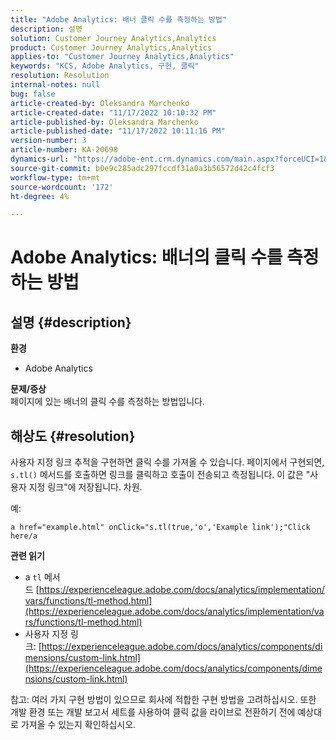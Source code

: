 ```yaml
---
title: "Adobe Analytics: 배너 클릭 수를 측정하는 방법"
description: 설명
solution: Customer Journey Analytics,Analytics
product: Customer Journey Analytics,Analytics
applies-to: "Customer Journey Analytics,Analytics"
keywords: "KCS, Adobe Analytics, 구현, 클릭"
resolution: Resolution
internal-notes: null
bug: false
article-created-by: Oleksandra Marchenko
article-created-date: "11/17/2022 10:10:32 PM"
article-published-by: Oleksandra Marchenko
article-published-date: "11/17/2022 10:11:16 PM"
version-number: 3
article-number: KA-20698
dynamics-url: "https://adobe-ent.crm.dynamics.com/main.aspx?forceUCI=1&pagetype=entityrecord&etn=knowledgearticle&id=440712a1-c466-ed11-9561-6045bd006b25"
source-git-commit: b0e9c285adc297fccdf31a0a3b56572d42c4fcf3
workflow-type: tm+mt
source-wordcount: '172'
ht-degree: 4%

---
```


# Adobe Analytics: 배너의 클릭 수를 측정하는 방법

## 설명 {#description}

<b>환경</b>
- Adobe Analytics

<b>문제/증상 </b><br>페이지에 있는 배너의 클릭 수를 측정하는 방법입니다.

## 해상도 {#resolution}


사용자 지정 링크 추적을 구현하면 클릭 수를 가져올 수 있습니다. 페이지에서 구현되면, `s.tl()` 메서드를 호출하면 링크를 클릭하고 호출이 전송되고 측정됩니다. 이 값은 &quot;사용자 지정 링크&quot;에 저장됩니다. 차원.

예:


```
a href="example.html" onClick="s.tl(true,'o','Example link');"Click here/a
```


<b>관련 읽기</b>

- a `tl` 메서드 [https://experienceleague.adobe.com/docs/analytics/implementation/vars/functions/tl-method.html](https://experienceleague.adobe.com/docs/analytics/implementation/vars/functions/tl-method.html)
- 사용자 지정 링크: [https://experienceleague.adobe.com/docs/analytics/components/dimensions/custom-link.html](https://experienceleague.adobe.com/docs/analytics/components/dimensions/custom-link.html)


참고: 여러 가지 구현 방법이 있으므로 회사에 적합한 구현 방법을 고려하십시오. 또한 개발 환경 또는 개발 보고서 세트를 사용하여 클릭 값을 라이브로 전환하기 전에 예상대로 가져올 수 있는지 확인하십시오.
